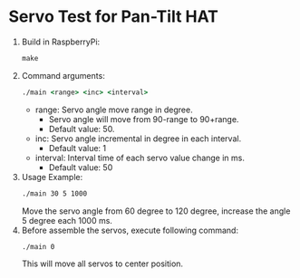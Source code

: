 # Servo Test for Pan-Tilt HAT
1. Build in RaspberryPi:
    ```cmd
	make
	```
1. Command arguments:
    ```cmd
	./main <range> <inc> <interval>
	```
	* range: Servo angle move range in degree.
	    * Servo angle will move from 90-range to 90+range.
		* Default value: 50.
	* inc: Servo angle incremental in degree in each interval.
	    * Default value: 1
	* interval: Interval time of each servo value change in ms.
	    * Default value: 50
1. Usage Example:
    ```cmd
	./main 30 5 1000
	```
	Move the servo angle from 60 degree to 120 degree, increase the angle 5 degree each 1000 ms.
1. Before assemble the servos, execute following command:
    ```cmd
	./main 0
	```
	This will move all servos to center position.
